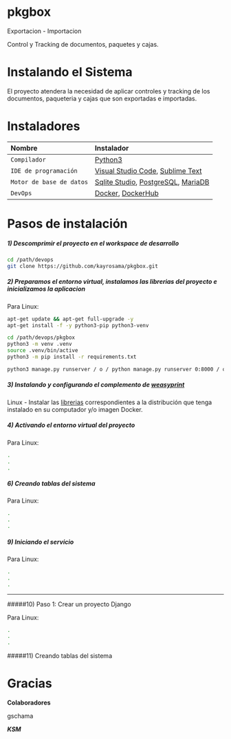 # pkgbox
Exportacion - Importacion

Control y Tracking de documentos, paquetes y cajas.

# Instalando el Sistema

El proyecto atendera la necesidad de aplicar controles y tracking de los documentos, paqueteria y cajas que son exportadas e importadas.

# Instaladores

| Nombre                   | Instalador                                                                                                                                                                                                                     |
|:-------------------------|:-------------------------------------------------------------------------------------------------------------------------------------------------------------------------------------------------------------------------------|
| `Compilador`             | [Python3](https://www.python.org/downloads/release/python-396/ "Python3")                                                                                                                                                      |
| `IDE de programación`    | [Visual Studio Code](https://code.visualstudio.com/ "Visual Studio Code"), [Sublime Text](https://www.sublimetext.com/ "Sublime Text") |
| `Motor de base de datos` | [Sqlite Studio](https://github.com/pawelsalawa/sqlitestudio/releases "Sqlite Studio"), [PostgreSQL](https://www.enterprisedb.com/downloads/postgres-postgresql-downloads "PostgreSQL"), [MariaDB](https://mariadb.org "MariaDB") |
| `DevOps` | [Docker](https://www.docker.com "Docker"), [DockerHub](https://hub.docker.com "DockerHub") |


# Pasos de instalación

##### 1) Descomprimir el proyecto en el workspace de desarrollo

```bash
cd /path/devops
git clone https://github.com/kayrosama/pkgbox.git
```




##### 2) Preparamos el entorno virtual, instalamos las librerias del proyecto e inicializamos la aplicacion

Para Linux:

```bash
apt-get update && apt-get full-upgrade -y
apt-get install -f -y python3-pip python3-venv 

cd /path/devops/pkgbox
python3 -m venv .venv
source .venv/bin/active
python3 -m pip install -r requirements.txt

python3 manage.py runserver / o / python manage.py runserver 0:8000 / o / python manage.py runserver 0.0.0.0:8000

```

##### 3) Instalando y configurando el complemento de [weasyprint](https://weasyprint.org/ "weasyprint")

Linux - Instalar las [librerias](https://doc.courtbouillon.org/weasyprint/stable/first_steps.html#linux "librerias") correspondientes a la distribución que tenga instalado en su computador y/o imagen Docker.

##### 4) Activando el entorno virtual del proyecto

Para Linux:

```bash
.
.
.
```

##### 6) Creando tablas del sistema

Para Linux:

```bash
.
.
.
```

##### 9) Iniciando el servicio

Para Linux:

```bash
.
.
.
```

------------
#####10) Paso 1: Crear un proyecto Django

Para Linux:

```bash
.
.
.
```

#####11) Creando tablas del sistema

#  Gracias 

**Colaboradores**

gschama

***KSM***

